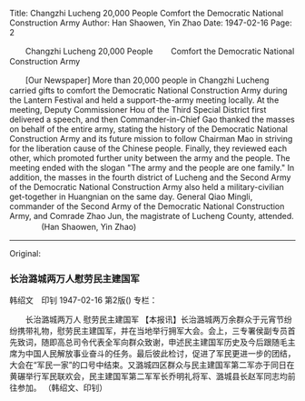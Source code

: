 Title: Changzhi Lucheng 20,000 People Comfort the Democratic National Construction Army
Author: Han Shaowen, Yin Zhao
Date: 1947-02-16
Page: 2

　　Changzhi Lucheng 20,000 People
　　Comfort the Democratic National Construction Army

　　[Our Newspaper] More than 20,000 people in Changzhi Lucheng carried gifts to comfort the Democratic National Construction Army during the Lantern Festival and held a support-the-army meeting locally. At the meeting, Deputy Commissioner Hou of the Third Special District first delivered a speech, and then Commander-in-Chief Gao thanked the masses on behalf of the entire army, stating the history of the Democratic National Construction Army and its future mission to follow Chairman Mao in striving for the liberation cause of the Chinese people. Finally, they reviewed each other, which promoted further unity between the army and the people. The meeting ended with the slogan "The army and the people are one family." In addition, the masses in the fourth district of Lucheng and the Second Army of the Democratic National Construction Army also held a military-civilian get-together in Huangnian on the same day. General Qiao Mingli, commander of the Second Army of the Democratic National Construction Army, and Comrade Zhao Jun, the magistrate of Lucheng County, attended.
　　　　(Han Shaowen, Yin Zhao)



<hr /> 

Original: 


### 长治潞城两万人慰劳民主建国军
韩绍文　印钊
1947-02-16
第2版()
专栏：

　　长治潞城两万人
    慰劳民主建国军
    【本报讯】长治潞城两万余群众于元宵节纷纷携带礼物，慰劳民主建国军，并在当地举行拥军大会。会上，三专署侯副专员首先致词，随即高总司令代表全军向群众致谢，申述民主建国军历史及今后跟随毛主席为中国人民解放事业奋斗的任务。最后彼此检讨，促进了军民更进一步的团结，大会在“军民一家”的口号中结束。又潞城四区群众与民主建国军第二军亦于同日在黄碾举行军民联欢会，民主建国军第二军军长乔明礼将军、潞城县长赵军同志均前往参加。
          （韩绍文、印钊）
